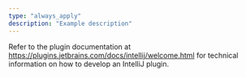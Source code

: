 ```yaml
---
type: "always_apply"
description: "Example description"
---
```


Refer to the plugin documentation at https://plugins.jetbrains.com/docs/intellij/welcome.html for technical information 
on how to develop an IntelliJ plugin. 
